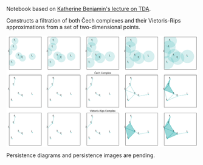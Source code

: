 Notebook based on [Katherine Benjamin's lecture on TDA](https://www.youtube.com/watch?v=8qXOdF1_nm8).

Constructs a filtration of both Čech complexes and their Vietoris-Rips approximations from a set of two-dimensional points.

<img src="images/tda.png" align="center" width="750px"> <br>

Persistence diagrams and persistence images are pending.
